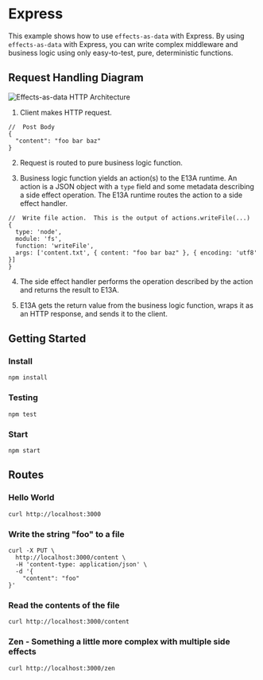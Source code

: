 # Express

This example shows how to use `effects-as-data` with Express.  By using `effects-as-data` with Express, you can write complex middleware and business logic using only easy-to-test, pure, deterministic functions.

## Request Handling Diagram
![Effects-as-data HTTP Architecture](https://s3-us-west-2.amazonaws.com/effects-as-data/http-effects-as-data-v4.png)

1) Client makes HTTP request.
```
//  Post Body
{
  "content": "foo bar baz"
}
```

2) Request is routed to pure business logic function.

3) Business logic function yields an action(s) to the E13A runtime.  An action is a JSON object with a `type` field and some metadata describing a side effect operation. The E13A runtime routes the action to a side effect handler.
```
//  Write file action.  This is the output of actions.writeFile(...)
{
  type: 'node',
  module: 'fs',
  function: 'writeFile',
  args: ['content.txt', { content: "foo bar baz" }, { encoding: 'utf8' }]
}
```

4) The side effect handler performs the operation described by the action and returns the result to E13A.

5) E13A gets the return value from the business logic function, wraps it as an HTTP response, and sends it to the client.

## Getting Started

### Install
```
npm install
```

### Testing
```
npm test
```

### Start
```
npm start
```

## Routes

### Hello World
```
curl http://localhost:3000
```

### Write the string "foo" to a file
```
curl -X PUT \
  http://localhost:3000/content \
  -H 'content-type: application/json' \
  -d '{
	"content": "foo"
}'
```

### Read the contents of the file
```
curl http://localhost:3000/content
```

### Zen - Something a little more complex with multiple side effects
```
curl http://localhost:3000/zen
```
